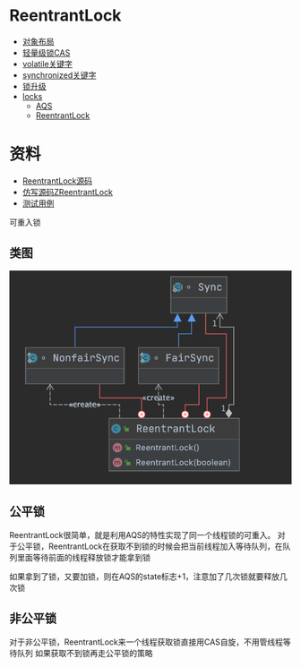 # ReentrantLock

- [对象布局](./ObjectLayout.md)
- [轻量级锁CAS](./CompareAndSwap.md)
- [volatile关键字](./Volatile.md)
- [synchronized关键字](./Synchronized.md)
- [锁升级](./LockUpgrade.md)
- [locks](../../src/main/java/cool/zzy/source/java/util/concurrent/locks)
  - [AQS](./AQS.md)
  - [ReentrantLock](./ReentrantLock.md)

# 资料

- [ReentrantLock源码](https://github.com/zzyandzzy/jdk11/blob/main/src/java.base/share/classes/java/util/concurrent/locks/ReentrantLock.java)
- [仿写源码ZReentrantLock](../../java/cool/zzy/java/util/concurrent/ZReentrantLock.java)
- [测试用例](../../../test/java/cool/zzy/java/util/concurrent/ZReentrantLockTest.java)

可重入锁

## 类图

![ReentrantLock类图](../images/concurrent/ReentrantLock类图.png)

## 公平锁

ReentrantLock很简单，就是利用AQS的特性实现了同一个线程锁的可重入。 对于公平锁，ReentrantLock在获取不到锁的时候会把当前线程加入等待队列，在队列里面等待前面的线程释放锁才能拿到锁

如果拿到了锁，又要加锁，则在AQS的state标志+1，注意加了几次锁就要释放几次锁

## 非公平锁

对于非公平锁，ReentrantLock来一个线程获取锁直接用CAS自旋，不用管线程等待队列 如果获取不到锁再走公平锁的策略